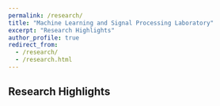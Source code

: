 ```yaml
---
permalink: /research/
title: "Machine Learning and Signal Processing Laboratory"
excerpt: "Research Highlights"
author_profile: true
redirect_from: 
  - /research/
  - /research.html
---
```


## Research Highlights
